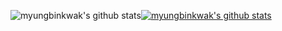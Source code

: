 ![myungbinkwak's github stats](https://github-readme-stats.vercel.app/api?username=myungbinkwak&show_icons=true)[![myungbinkwak's github stats](https://github-readme-stats.vercel.app/api/top-langs/?username=myungbinkwak&show_icons=true&hide_border=true&title_color=004386&icon_color=004386&layout=compact)](https://github.com/myungbinkwak)
